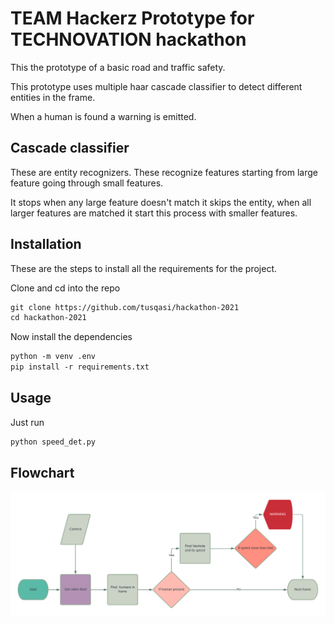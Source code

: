 # TEAM Hackerz Prototype for TECHNOVATION hackathon

This the prototype of a basic road and traffic safety.  

This prototype uses multiple haar cascade classifier to detect different entities in the frame.

When a human is found a warning is emitted.

## Cascade classifier
These are entity recognizers. These recognize features starting from large feature going through small features. 

It stops when any large feature doesn't match it skips the entity, when all larger features are matched it start this process with smaller features.

## Installation

These are the steps to install all the requirements for the project.

Clone and cd into the repo
```md
git clone https://github.com/tusqasi/hackathon-2021
cd hackathon-2021
```

Now install the dependencies
```md
python -m venv .env
pip install -r requirements.txt
```

## Usage

Just run
```md
python speed_det.py
```

## Flowchart

![Flowchart](https://raw.githubusercontent.com/tusqasi/hackathon-2021/master/Flowchart.png)
